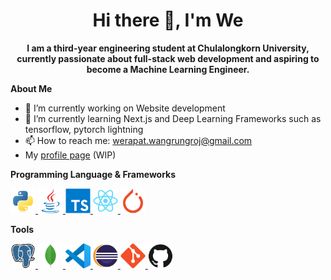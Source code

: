 <h1 align = "center">Hi there 👋, I'm We</h1>
<p align = "center"><b>
  I am a third-year engineering student at Chulalongkorn University, currently passionate about full-stack web development and aspiring to become a Machine Learning Engineer.
</b></p>

**About Me**

- 🔭 I’m currently working on Website development
- 🌱 I’m currently learning Next.js and Deep Learning Frameworks such as tensorflow, pytorch lightning
- 📫 How to reach me: [werapat.wangrungroj@gmail.com](werapat.wangrungroj@gmail.com)
- My [profile page](https://hellp002.github.io/profile-page/) (WIP)

**Programming Language & Frameworks**

<a href="https://www.python.org/">
          <img
            src="https://raw.githubusercontent.com/devicons/devicon/master/icons/python/python-original.svg"
            width="40"
            height="40"
          />
        </a>
<a href="https://www.java.com/en/">
          <img
            src="https://raw.githubusercontent.com/devicons/devicon/master/icons/java/java-original.svg"
            width="40"
            height="40"
          />
        </a>
<a href="https://www.typescriptlang.org/docs/">
          <img
            src="https://raw.githubusercontent.com/devicons/devicon/master/icons/typescript/typescript-original.svg"
            width="40"
            height="40"
          />
        </a>
<a href="https://react.dev/">
          <img
            src="https://raw.githubusercontent.com/devicons/devicon/master/icons/react/react-original.svg"
            width="40"
            height="40"
          />
        </a>

<a href="https://pytorch.org/">
          <img
            src="https://raw.githubusercontent.com/devicons/devicon/master/icons/pytorch/pytorch-original.svg"
            width="40"
            height="40"
          />
        </a>

**Tools**

<a href="https://www.postgresql.org/">
<img
            src="https://raw.githubusercontent.com/devicons/devicon/master/icons/postgresql/postgresql-original.svg"
            width="40"
            height="40"
          />
</a>
<a href="https://www.mongodb.com/">
<img
            src="https://raw.githubusercontent.com/devicons/devicon/master/icons/mongodb/mongodb-original.svg"
            width="40"
            height="40"
          />
</a>
<a href="https://code.visualstudio.com/">
<img
            src="https://raw.githubusercontent.com/devicons/devicon/master/icons/vscode/vscode-original.svg"
            width="40"
            height="40"
          />
</a>
<a href="https://eclipseide.org/">
<img
            src="https://raw.githubusercontent.com/devicons/devicon/master/icons/eclipse/eclipse-original.svg"
            width="40"
            height="40"
          />
</a>
<a href="https://git-scm.com/">
<img
            src="https://raw.githubusercontent.com/devicons/devicon/master/icons/git/git-original.svg"
            width="40"
            height="40"
          />
</a>
<a href="https://github.com/hellp002">
<img
            src="https://raw.githubusercontent.com/devicons/devicon/master/icons/github/github-original.svg"
            width="40"
            height="40"
          />
</a>






